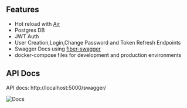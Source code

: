 ## Features

- Hot reload with [Air](https://github.com/cosmtrek/air)
- Postgres DB
- JWT Auth
- User Creation,Login,Change Password and Token Refresh Endpoints
- Swagger Docs using [fiber-swagger](https://github.com/arsmn/fiber-swagger)
- docker-compose files for development and production environments


## API Docs
 API docs: http://localhost:5000/swagger/ 

![Docs](https://drive.google.com/file/d/1S_s7bZlSYmtCfT9uX7dOnypnsVUhuUW1/view?usp=sharing)